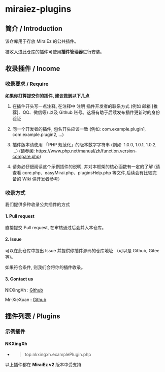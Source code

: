 # miraiez-plugins

## 简介 / Introduction 

该仓库用于存放 MiraiEz 的公共插件。

被收入进此仓库的插件可使用**插件管理器**进行安装。

## 收录插件 / Income

### 收录要求 / Require

**如果你打算提交你的插件, 建议做到以下几点**

1. 在插件开头写一点注释, 在注释中 注明 插件开发者的联系方式 (例如 邮箱 [推荐]、QQ、微信等) 以及 Github 账号。这将有助于后续发布插件更新时的身份验证

1. 同一个开发者的插件, 包名开头应该一致 (例如: com.example.plugin1, com.example.plugin2, ...)

1. 插件版本请使用 「PHP 规范化」的版本数字字符串 (例如: 1.0.0, 1.0.1, 1.0.2, ...) (请参阅: https://www.php.net/manual/zh/function.version-compare.php)

1. 请务必仔细阅读这个示例插件的说明, 并对本框架的核心函数有一定的了解 (请查看 core.php、easyMirai.php、pluginsHelp.php 等文件,后续会有比较完备的 Wiki 供开发者参考)

### 收录方式

我们提供多种收录公共插件的方式

#### 1. Pull request

直接提交 Pull request, 在审核通过后会并入本仓库。

#### 2. Issue
可以在此仓库中提出 Issue 并提供你插件源码的仓库地址 （可以是 Github, Gitee 等)。

如果符合条件, 则我们会将你的插件收录。

#### 3. Contact us
 
NKXingXh : [Github](https://github.com/nkxingxh) </br>

Mr-XieXuan : [Github](https://github.com/MR-XieXuan) </br>

## 插件列表 / Plugins

### 示例插件

#### NKXingXh

* > top.nkxingxh.examplePlugin.php

以上插件都在 **MiraiEz v2** 版本中受支持
